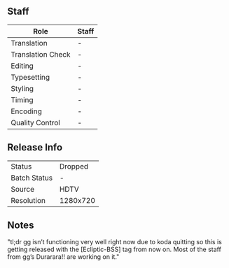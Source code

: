 ## Staff

| Role              | Staff                               |
|-------------------|-------------------------------------|
| Translation       | -                                   |
| Translation Check | -                                   |
| Editing           | -                                   |
| Typesetting       | -                                   |
| Styling           | -                                   |
| Timing            | -                                   |
| Encoding          | -                                   |
| Quality Control   | -                                   |

## Release Info

|              |           |
|--------------|-----------|
| Status       | Dropped   |
| Batch Status | -         |
| Source       | HDTV      |
| Resolution   | 1280x720  |

## Notes

"tl;dr gg isn’t functioning very well right now due to koda quitting so this is getting released with the [Ecliptic-BSS] tag from now on. Most of the staff from gg’s Durarara!! are working on it."